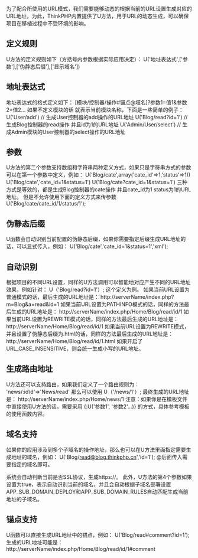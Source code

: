 为了配合所使用的URL模式，我们需要能够动态的根据当前的URL设置生成对应的URL地址，为此，ThinkPHP内置提供了U方法，用于URL的动态生成，可以确保项目在移植过程中不受环境的影响。

## 定义规则
U方法的定义规则如下（方括号内参数根据实际应用决定）：
U('地址表达式',['参数'],['伪静态后缀'],['显示域名'])

## 地址表达式
地址表达式的格式定义如下：
[模块/控制器/操作#锚点@域名]?参数1=值1&参数2=值2...
如果不定义模块的话 就表示当前模块名称，下面是一些简单的例子：
U('User/add') // 生成User控制器的add操作的URL地址
U('Blog/read?id=1') // 生成Blog控制器的read操作 并且id为1的URL地址
U('Admin/User/select') // 生成Admin模块的User控制器的select操作的URL地址

## 参数
U方法的第二个参数支持数组和字符串两种定义方式，如果只是字符串方式的参数可以在第一个参数中定义，例如：
U('Blog/cate',array('cate_id'=>1,'status'=>1))
U('Blog/cate','cate_id=1&status=1')
U('Blog/cate?cate_id=1&status=1')
三种方式是等效的，都是生成Blog控制器的cate操作 并且cate_id为1 status为1的URL地址。
但是不允许使用下面的定义方式来传参数
U('Blog/cate/cate_id/1/status/1');

## 伪静态后缀
U函数会自动识别当前配置的伪静态后缀，如果你需要指定后缀生成URL地址的话，可以显式传入，例如：
U('Blog/cate','cate_id=1&status=1','xml');

## 自动识别
根据项目的不同URL设置，同样的U方法调用可以智能地对应产生不同的URL地址效果，例如针对：
U（'Blog/read?id=1'）;
这个定义为例。
如果当前URL设置为普通模式的话，最后生成的URL地址是：
http://serverName/index.php?m=Blog&a=read&id=1
如果当前URL设置为PATHINFO模式的话，同样的方法最后生成的URL地址是：
http://serverName/index.php/Home/Blog/read/id/1
如果当前URL设置为REWRITE模式的话，同样的方法最后生成的URL地址是：
http://serverName/Home/Blog/read/id/1
如果当前URL设置为REWRITE模式，并且设置了伪静态后缀为.html的话，同样的方法最后生成的URL地址是：
http://serverName/Home/Blog/read/id/1.html
如果开启了URL_CASE_INSENSITIVE，则会统一生成小写的URL地址。

## 生成路由地址
U方法还可以支持路由，如果我们定义了一个路由规则为：
 'news/:id\d'=>'News/read'
那么可以使用
U（'/news/1'）;
最终生成的URL地址是：
http://serverName/index.php/Home/news/1
注意：如果你是在模板文件中直接使用U方法的话，需要采用 {:U('参数1', '参数2'…)} 的方式，具体参考模板的使用函数内容。

## 域名支持
如果你的应用涉及到多个子域名的操作地址，那么也可以在U方法里面指定需要生成地址的域名，例如：
U('Blog/read@blog.thinkphp.cn','id=1');
@后面传入需要指定的域名即可。

系统会自动判断当前是否SSL协议，生成https://。
此外，U方法的第4个参数如果设置为true，表示自动识别当前的域名，并且会自动根据子域名部署设置APP_SUB_DOMAIN_DEPLOY和APP_SUB_DOMAIN_RULES自动匹配生成当前地址的子域名。

## 锚点支持
U函数可以直接生成URL地址中的锚点，例如：
U('Blog/read#comment?id=1');
生成的URL地址可能是：
http://serverName/index.php/Home/Blog/read/id/1#comment